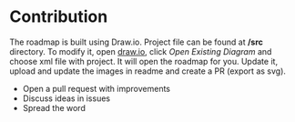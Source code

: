 # Contribution
The roadmap is built using Draw.io. Project file can be found at __/src__ directory. To modify it, open [draw.io](https://app.diagrams.net/), click *Open Existing Diagram* and choose xml file with project. It will open the roadmap for you. Update it, upload and update the images in readme and create a PR (export as svg).

- Open a pull request with improvements
- Discuss ideas in issues
- Spread the word
